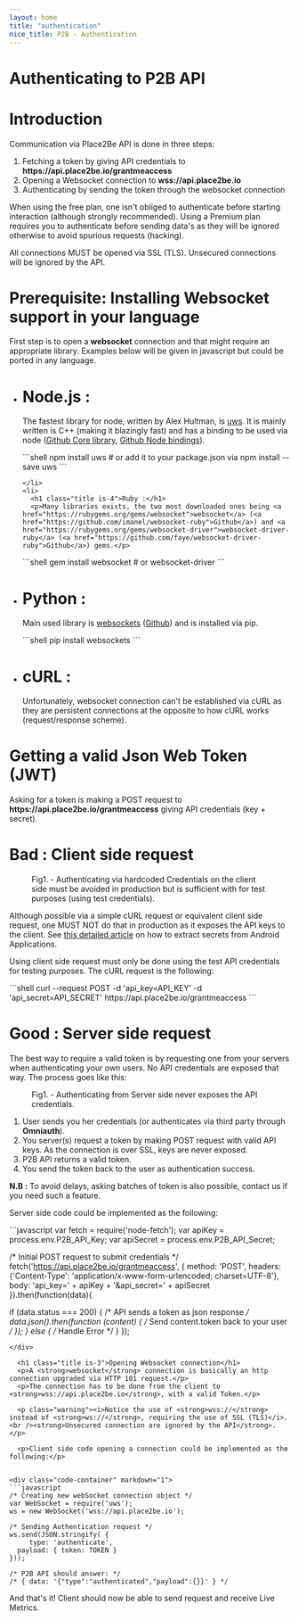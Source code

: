 ```yaml
---
layout: home
title: "authentication"
nice_title: P2B - Authentication
---
```


<h1 class="title is-1">Authenticating to P2B API</h1>
<div class="content doc-content">
  <h1 class="title is-3">Introduction</h1>
  <p>Communication via Place2Be API is done in three steps:</p>
  <ol>
    <li>Fetching a token by giving API credentials to <strong>https://api.place2be.io/grantmeaccess</strong></li>
    <li>Opening a Websocket connection to <strong>wss://api.place2be.io</strong></li>
    <li>Authenticating by sending the token through the websocket connection</li>
  </ol>
  <p>When using the free plan, one isn't obliged to authenticate before starting interaction (although strongly recommended). Using a Premium plan requires you to authenticate before sending data's as they will be ignored otherwise to avoid spurious requests (hacking).</p>

  <p class="warning">All connections MUST be opened via SSL (TLS). Unsecured connections will be ignored by the API.</p>




  <h1 class="title is-3">Prerequisite: Installing Websocket support in your language</h1>
  <p>First step is to open a <strong>websocket</strong> connection and that might require an appropriate library. Examples below will be given in javascript but could be ported in any language.</p>
  <ul>
    <li>
      <h1 class="title is-4">Node.js :</h1>
      <p>The fastest library for node, written by Alex Hultman, is <a href="https://www.npmjs.com/package/uws">uws</a>. It is mainly written is C++ (making it blazingly fast) and has a binding to be used via node (<a href="https://github.com/uNetworking/uWebSockets">Github Core library</a>, <a href="https://github.com/uNetworking/bindings">Github Node bindings</a>).</p>

<div class="code-container" markdown="1">
```shell
npm install uws
# or add it to your package.json via
npm install --save uws
```
</div>

    </li>
    <li>
      <h1 class="title is-4">Ruby :</h1>
      <p>Many libraries exists, the two most downloaded ones being <a href="https://rubygems.org/gems/websocket">websocket</a> (<a href="https://github.com/imanel/websocket-ruby">Github</a>) and <a href="https://rubygems.org/gems/websocket-driver">websocket-driver-ruby</a> (<a href="https://github.com/faye/websocket-driver-ruby">Github</a>) gems.</p>

<div class="code-container" markdown="1">
```shell
gem install websocket # or websocket-driver
```
</div>
    </li>
    <li>
       <h1 class="title is-4">Python :</h1>
      <p>Main used library is <a href="https://pypi.python.org/pypi/websockets">websockets</a> (<a href="https://github.com/aaugustin/websockets">Github</a>) and is installed via pip.</p>

<div class="code-container" markdown="1">
```shell
pip install websockets
```
</div>
    </li>
    <li>
      <h1 class="title is-4">cURL :</h1>
      <p>Unfortunately, websocket connection can't be established via cURL as they are persistent connections at the opposite to how cURL works (request/response scheme).</p>
    </li>
  </ul>




  <h1 class="title is-3">Getting a valid Json Web Token (JWT)</h1>
  <p>Asking for a token is making a POST request to <strong>https://api.place2be.io/grantmeaccess</strong> giving API credentials (key + secret).</p>

  <h1 class="title is-4">Bad : Client side request</h1>
  
  <figure class="image has-text-centered figure-printscreen">
    <img class="is-hcentered is-large" src="{{ site.baseurl }}/assets/images/authentication/authentication_bad.png" alt=""/>
    <figcaption class="is-hcentered">Fig1. - Authenticating via hardcoded Credentials on the client side must be avoided in production but is sufficient with for test purposes (using test credentials).</figcaption>
  </figure>
  <p>Although possible via a simple cURL request or equivalent client side request, one MUST NOT do that in production as it exposes the API keys to the client. See <a href="https://rammic.github.io/2015/07/28/hiding-secrets-in-android-apps/">this detailed article</a> on how to extract secrets from Android Applications.</p>

  <p>Using client side request must only be done using the test API credentials for testing purposes. The cURL request is the following:</p>

<div class="code-container" markdown="1">
```shell
curl --request POST -d 'api_key=API_KEY' -d 'api_secret=API_SECRET' https://api.place2be.io/grantmeaccess
```
</div>


  <h1 class="title is-4">Good : Server side request</h1>
  <p>The best way to require a valid token is by requesting one from your servers when authenticating your own users. No API credentials are exposed that way. The process goes like this:</p>

  <figure class="image has-text-centered figure-printscreen">
    <img class="is-hcentered is-large" src="{{ site.baseurl }}/assets/images/authentication/authentication_good.png" alt=""/>
    <figcaption class="is-hcentered">Fig1. - Authenticating from Server side never exposes the API credentials.</figcaption>
  </figure>

  <ol>
    <li>User sends you her credentials (or authenticates via third party through <strong>Omniauth</strong>).</li>
    <li>You server(s) request a token by making POST request with valid API keys. As the connection is over SSL, keys are never exposed.</li>
    <li>P2B API returns a valid token.</li>
    <li>You send the token back to the user as authentication success.</li>
  </ol>

  <p><strong>N.B :</strong> To avoid delays, asking batches of token is also possible, contact us if you need such a feature.</p>
  
  <p>Server side code could be implemented as the following:</p>

<div class="code-container" markdown="1">
```javascript
var fetch     = require('node-fetch');
var apiKey    = process.env.P2B_API_Key;
var apiSecret = process.env.P2B_API_Secret;

/* Initial POST request to submit credentials */
fetch('https://api.place2be.io/grantmeaccess', {
  method: 'POST',
  headers: {'Content-Type': 'application/x-www-form-urlencoded; charset=UTF-8'},
  body: 'api_key=' + apiKey + '&api_secret=' + apiSecret
}).then(function(data){

  if (data.status === 200) {
    /* API sends a token as json response */
    data.json().then(function (content) {
      /* Send content.token back to your user */
    });
  } else {
    /* Handle Error */
  }
});
```
</div>

  <h1 class="title is-3">Opening Websocket connection</h1>
  <p>A <strong>websocket</strong> connection is basically an http connection upgraded via HTTP 101 request.</p>
  <p>The connection has to be done from the client to <strong>wss://api.place2be.io</strong>, with a valid Token.</p>

  <p class="warning"><i>Notice the use of <strong>wss://</strong> instead of <strong>ws://</strong>, requiring the use of SSL (TLS)</i>.<br /><strong>Unsecured connection are ignored by the API</strong>.</p>

  <p>Client side code opening a connection could be implemented as the following:</p>


<div class="code-container" markdown="1">
```javascript
/* Creating new webSocket connection object */
var WebSocket = require('uws');
ws = new WebSocket('wss://api.place2be.io');

/* Sending Authentication request */
ws.send(JSON.stringify( {
     type: 'authenticate',
  payload: { token: TOKEN }
}));

/* P2B API should answer: */
/* { data: '{"type":"authenticated","payload":{}}' } */
```
</div>

  <p>And that's it! Client should now be able to send request and receive Live Metrics.</p>
</div>
